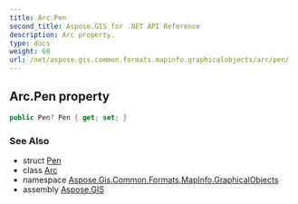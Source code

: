 ```yaml
---
title: Arc.Pen
second_title: Aspose.GIS for .NET API Reference
description: Arc property. 
type: docs
weight: 60
url: /net/aspose.gis.common.formats.mapinfo.graphicalobjects/arc/pen/
---
```

## Arc.Pen property

```csharp
public Pen? Pen { get; set; }
```

### See Also

* struct [Pen](../../../aspose.gis.common.formats.mapinfo.styling/pen/)
* class [Arc](../)
* namespace [Aspose.Gis.Common.Formats.MapInfo.GraphicalObjects](../../arc/)
* assembly [Aspose.GIS](../../../)


